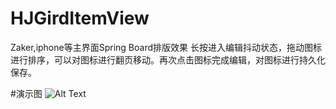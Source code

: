 # HJGirdItemView
Zaker,iphone等主界面Spring Board排版效果
长按进入编辑抖动状态，拖动图标进行排序，可以对图标进行翻页移动。再次点击图标完成编辑，对图标进行持久化保存。 

#演示图
![Alt Text](https://github.com/huluo666/HJGirdItemView/blob/master/HJGirdItemView/Screenshots/appscreens.gif)
